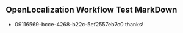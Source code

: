 ## OpenLocalization Workflow Test MarkDown
* 09116569-bcce-4268-b22c-5ef2557eb7c0 
thanks!<!--HONumber=Mar16_HO2-->
